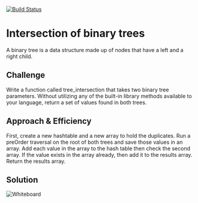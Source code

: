 [![Build Status](https://www.travis-ci.com/ChristopherKnightMerritt/data-structures-and-algorithms.svg?branch=master)](https://www.travis-ci.com/ChristopherKnightMerritt/data-structures-and-algorithms)

# Intersection of binary trees
A binary tree is a data structure made up of nodes that have a left and a right child. 

## Challenge
Write a function called tree_intersection that takes two binary tree parameters.
Without utilizing any of the built-in library methods available to your language, return a set of values found in both trees.

## Approach & Efficiency
First, create a new hashtable and a new array to hold the duplicates. Run a preOrder traversal on the root of both trees and save those values in an array. Add each value in the array to the hash table then check the second array. If the value exists in the array already, then add it to the results array. Return the results array.

## Solution

![Whiteboard](../../assets/binarytree-intersection-whiteboard.JPG)
